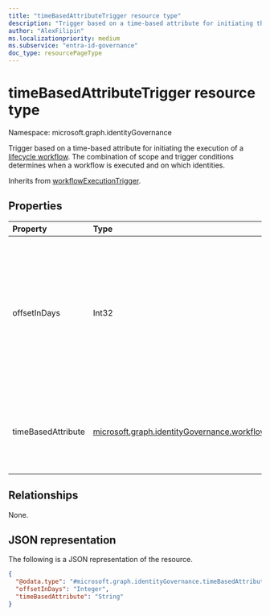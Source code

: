 ```yaml
---
title: "timeBasedAttributeTrigger resource type"
description: "Trigger based on a time-based attribute for initiating the execution of a lifecycle workflow. The combination of scope and trigger conditions determine when a workflow is executed and on which identities."
author: "AlexFilipin"
ms.localizationpriority: medium
ms.subservice: "entra-id-governance"
doc_type: resourcePageType
---
```


# timeBasedAttributeTrigger resource type

Namespace: microsoft.graph.identityGovernance

Trigger based on a time-based attribute for initiating the execution of a [lifecycle workflow](../resources/identitygovernance-workflow.md). The combination of scope and trigger conditions determines when a workflow is executed and on which identities.

Inherits from [workflowExecutionTrigger](../resources/identitygovernance-workflowexecutiontrigger.md).

## Properties

|Property|Type|Description|
|:---|:---|:---|
|offsetInDays|Int32|How many days before or after the time-based attribute specified the workflow should trigger. For example, if the attribute is `employeeHireDate` and offsetInDays is -1, then the workflow should trigger one day before the employee hire date. The value can range between -180 and 180 days.|
|timeBasedAttribute|[microsoft.graph.identityGovernance.workflowTriggerTimeBasedAttribute](../resources/identitygovernance-timebasedattributetrigger.md)|Determines which time-based identity property to reference. The possible values are: `employeeHireDate`, `employeeLeaveDateTime`, `createdDateTime`, `unknownFutureValue`.|

## Relationships

None.

## JSON representation

The following is a JSON representation of the resource.
<!-- {
  "blockType": "resource",
  "@odata.type": "microsoft.graph.identityGovernance.timeBasedAttributeTrigger",
  "baseType": "microsoft.graph.identityGovernance.workflowExecutionTrigger"
}
-->
``` json
{
  "@odata.type": "#microsoft.graph.identityGovernance.timeBasedAttributeTrigger",
  "offsetInDays": "Integer",
  "timeBasedAttribute": "String"
}
```
